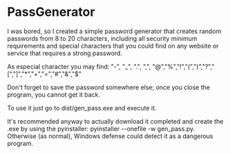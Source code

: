 # PassGenerator
I was bored, so I created a simple password generator that creates random passwords from 8 to 20 characters, including all security minimum requirements and special characters that you could find on any website or service that requires a strong password.

As especial character you may find: "-", "_", ".", ",", "@","%","!","(",")","?","[","]","*","+","=","#","&","$"

Don't forget to save the password somewhere else; once you close the program, you cannot get it back.

To use it just go to dist/gen_pass.exe and execute it.

It's recommended anyway to actually download it completed and create the .exe by using the pyinstaller: 
pyinstaller --onefile -w gen_pass.py. 
Otherwise (as normal), Windows defense could detect it as a dangerous program.

